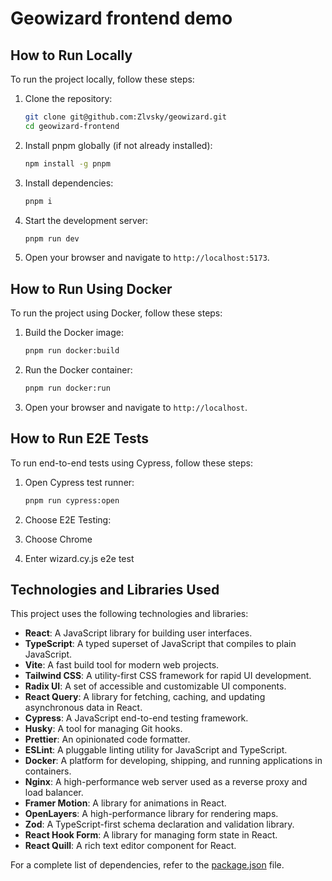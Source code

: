 # Geowizard frontend demo

## How to Run Locally

To run the project locally, follow these steps:

1. Clone the repository:
    ```sh
    git clone git@github.com:Zlvsky/geowizard.git
    cd geowizard-frontend
    ```

2. Install pnpm globally (if not already installed):
    ```sh
    npm install -g pnpm
    ```

3. Install dependencies:
    ```sh
    pnpm i
    ```

4. Start the development server:
    ```sh
    pnpm run dev
    ```

5. Open your browser and navigate to `http://localhost:5173`.

## How to Run Using Docker

To run the project using Docker, follow these steps:

1. Build the Docker image:
    ```sh
    pnpm run docker:build
    ```

2. Run the Docker container:
    ```sh
    pnpm run docker:run
    ```

3. Open your browser and navigate to `http://localhost`.

## How to Run E2E Tests

To run end-to-end tests using Cypress, follow these steps:

1. Open Cypress test runner:
    ```sh
    pnpm run cypress:open
    ```

2. Choose E2E Testing:

3. Choose Chrome

4. Enter wizard.cy.js e2e test
    

## Technologies and Libraries Used

This project uses the following technologies and libraries:

- **React**: A JavaScript library for building user interfaces.
- **TypeScript**: A typed superset of JavaScript that compiles to plain JavaScript.
- **Vite**: A fast build tool for modern web projects.
- **Tailwind CSS**: A utility-first CSS framework for rapid UI development.
- **Radix UI**: A set of accessible and customizable UI components.
- **React Query**: A library for fetching, caching, and updating asynchronous data in React.
- **Cypress**: A JavaScript end-to-end testing framework.
- **Husky**: A tool for managing Git hooks.
- **Prettier**: An opinionated code formatter.
- **ESLint**: A pluggable linting utility for JavaScript and TypeScript.
- **Docker**: A platform for developing, shipping, and running applications in containers.
- **Nginx**: A high-performance web server used as a reverse proxy and load balancer.
- **Framer Motion**: A library for animations in React.
- **OpenLayers**: A high-performance library for rendering maps.
- **Zod**: A TypeScript-first schema declaration and validation library.
- **React Hook Form**: A library for managing form state in React.
- **React Quill**: A rich text editor component for React.

For a complete list of dependencies, refer to the [package.json](package.json) file.